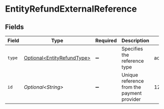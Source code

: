 # EntityRefundExternalReference


## Fields

| Field                                                                      | Type                                                                       | Required                                                                   | Description                                                                | Example                                                                    |
| -------------------------------------------------------------------------- | -------------------------------------------------------------------------- | -------------------------------------------------------------------------- | -------------------------------------------------------------------------- | -------------------------------------------------------------------------- |
| `type`                                                                     | [Optional\<EntityRefundType>](../../models/components/EntityRefundType.md) | :heavy_minus_sign:                                                         | Specifies the reference type                                               | acquirer-reference                                                         |
| `id`                                                                       | *Optional\<String>*                                                        | :heavy_minus_sign:                                                         | Unique reference from the payment provider                                 | 123456789012345                                                            |